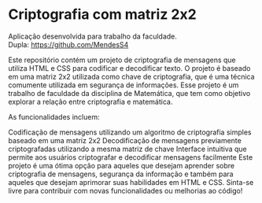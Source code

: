 # Criptografia com matriz 2x2
Aplicação desenvolvida para trabalho da faculdade. <br>
Dupla: https://github.com/MendesS4

Este repositório contém um projeto de criptografia de mensagens que utiliza HTML e CSS para codificar e decodificar texto. O projeto é baseado em uma matriz 2x2 utilizada como chave de criptografia, que é uma técnica comumente utilizada em segurança de informações. Esse projeto é um trabalho de faculdade da disciplina de Matemática, que tem como objetivo explorar a relação entre criptografia e matemática.

As funcionalidades incluem:

Codificação de mensagens utilizando um algoritmo de criptografia simples baseado em uma matriz 2x2
Decodificação de mensagens previamente criptografadas utilizando a mesma matriz de chave
Interface intuitiva que permite aos usuários criptografar e decodificar mensagens facilmente
Este projeto é uma ótima opção para aqueles que desejam aprender sobre criptografia de mensagens, segurança da informação e também para aqueles que desejam aprimorar suas habilidades em HTML e CSS. Sinta-se livre para contribuir com novas funcionalidades ou melhorias ao código!
